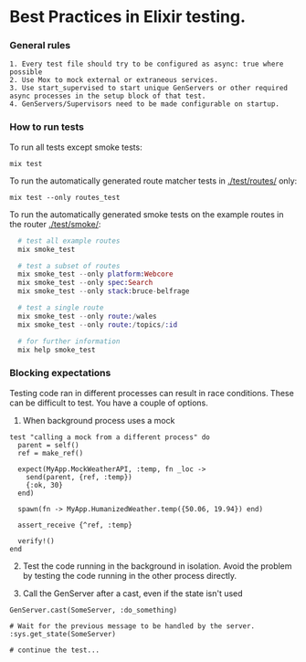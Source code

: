 # Best Practices in Elixir testing.
### General rules
```
1. Every test file should try to be configured as async: true where possible
2. Use Mox to mock external or extraneous services.
3. Use start_supervised to start unique GenServers or other required async processes in the setup block of that test.
4. GenServers/Supervisors need to be made configurable on startup.
```
### How to run tests

To run all tests except smoke tests:

```
mix test
```

To run the automatically generated route matcher tests in [./test/routes/](./test/routes/) only:

```
mix test --only routes_test
```

To run the automatically generated smoke tests on the example routes in the router [./test/smoke/](./test/smoke/):
```elixir
  # test all example routes
  mix smoke_test

  # test a subset of routes
  mix smoke_test --only platform:Webcore
  mix smoke_test --only spec:Search
  mix smoke_test --only stack:bruce-belfrage

  # test a single route
  mix smoke_test --only route:/wales
  mix smoke_test --only route:/topics/:id

  # for further information
  mix help smoke_test
```


### Blocking expectations
Testing code ran in different processes can result in race conditions. These can be difficult to test. You have a couple of options.

1. When background process uses a mock
```
test "calling a mock from a different process" do
  parent = self()
  ref = make_ref()

  expect(MyApp.MockWeatherAPI, :temp, fn _loc ->
    send(parent, {ref, :temp})
    {:ok, 30}
  end)

  spawn(fn -> MyApp.HumanizedWeather.temp({50.06, 19.94}) end)

  assert_receive {^ref, :temp}

  verify!()
end
```

2. Test the code running in the background in isolation.
Avoid the problem by testing the code running in the other process directly.

3. Call the GenServer after a cast, even if the state isn't used
```
GenServer.cast(SomeServer, :do_something)

# Wait for the previous message to be handled by the server.
:sys.get_state(SomeServer)

# continue the test...
```
